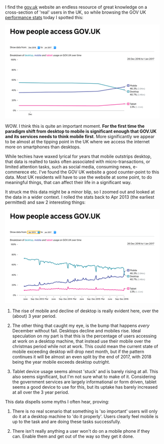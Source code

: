 I find the [gov.uk](https://gov.uk) website an endless resource of great knowledge on a cross-section of 'real' users in the UK, so while browsing the GOV UK [performance stats](https://www.gov.uk/performance/site-activity/device-type#from=2013-04-01T00:00:00Z&to=2017-01-01T00:00:00Z) today I spotted this:

<img src="/images/blog/2017-01-03/govuk-stats-dec-2016-jan-2017.png" width="612" alt="GOV UK Browser usage - DEC 2016 - JAN 2017"/>

WOW. I think this is quite an important moment. **For the first time the paradigm shift from desktop to mobile is significant enough that GOV.UK and its services needs to think mobile first**. More significantly we appear to be almost at the tipping point in the UK where we access the internet more on smartphones than desktops.

While techies have waxed lyrical for years that mobile outstrips desktop, that data is realted to tasks often associated with micro-transactions, or limited attention tasks, such as social media, consuming news, e-commerece etc. I've found the GOV UK website a good counter-point to this data. Most UK residents will have to use the website at some point, to do meaningful things, that can affect their life in a significant way.

It struck me this data might be a minor blip, so I zoomed out and looked at the data in a wider context. I rolled the stats back to Apr 2013 (the earliest permitted) and saw 2 interesting things:

<img src="/images/blog/2017-01-03/govuk-stats-apr-2013-jan-2017.png" width="612" alt="GOV UK Browser usage - DEC 2016 - JAN 2017"/>

1) The rise of mobile and decline of desktop is really evident here, over the (about) 3 year period.

2) The other thing that caught my eye, is the bump that happens *every* December without fail. Desktops decline and mobiles rise. Ideal speculation on my part is that this is the percentage of users accessing at work on a desktop machine, that instead use their mobile over the christmas period while not at work. This could mean the current state of mobile exceeding desktop will drop next month, but if the pattern continues it will be almost an even split by the end of 2017, with 2018 being the year mobile exceeds desktop outright.

3) Tablet device usage seems almost 'stuck' and is barely rising at all. This also seems significant, but I'm not sure what to make of it. Considering the government services are largely informational or form driven, tablet seems a good device to use for this, but its uptake has barely increased at all over the 3 year period.

This data dispells some myths I often hear, proving:

1) There is no real scenario that something is 'so important' users will only do it at a desktop machine to 'do it properly'. Users clearly feel mobile is up to the task and are doing these tasks successfully.

2) There isn't really anything a user won't do on a mobile phone if they can. Enable them and get out of the way so they get it done.
